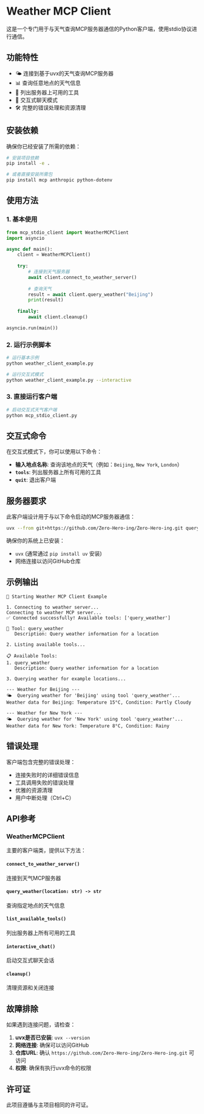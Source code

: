 # Weather MCP Client

这是一个专门用于与天气查询MCP服务器通信的Python客户端，使用stdio协议进行通信。

## 功能特性

- 🌤️ 连接到基于uvx的天气查询MCP服务器
- 📊 查询任意地点的天气信息
- 🔧 列出服务器上可用的工具
- 💬 交互式聊天模式
- 🛠️ 完整的错误处理和资源清理

## 安装依赖

确保你已经安装了所需的依赖：

```bash
# 安装项目依赖
pip install -e .

# 或者直接安装所需包
pip install mcp anthropic python-dotenv
```

## 使用方法

### 1. 基本使用

```python
from mcp_stdio_client import WeatherMCPClient
import asyncio

async def main():
    client = WeatherMCPClient()
    
    try:
        # 连接到天气服务器
        await client.connect_to_weather_server()
        
        # 查询天气
        result = await client.query_weather("Beijing")
        print(result)
        
    finally:
        await client.cleanup()

asyncio.run(main())
```

### 2. 运行示例脚本

```bash
# 运行基本示例
python weather_client_example.py

# 运行交互式模式
python weather_client_example.py --interactive
```

### 3. 直接运行客户端

```bash
# 启动交互式天气客户端
python mcp_stdio_client.py
```

## 交互式命令

在交互式模式下，你可以使用以下命令：

- **输入地点名称**: 查询该地点的天气（例如：`Beijing`, `New York`, `London`）
- **`tools`**: 列出服务器上所有可用的工具
- **`quit`**: 退出客户端

## 服务器要求

此客户端设计用于与以下命令启动的MCP服务器通信：

```bash
uvx --from git+https://github.com/Zero-Hero-ing/Zero-Hero-ing.git query_weather
```

确保你的系统上已安装：
- `uvx` (通常通过 `pip install uv` 安装)
- 网络连接以访问GitHub仓库

## 示例输出

```
🚀 Starting Weather MCP Client Example

1. Connecting to weather server...
Connecting to weather MCP server...
✅ Connected successfully! Available tools: ['query_weather']

🔧 Tool: query_weather
   Description: Query weather information for a location

2. Listing available tools...

📋 Available Tools:
1. query_weather
   Description: Query weather information for a location

3. Querying weather for example locations...

--- Weather for Beijing ---
🌤️  Querying weather for 'Beijing' using tool 'query_weather'...
Weather data for Beijing: Temperature 15°C, Condition: Partly Cloudy

--- Weather for New York ---
🌤️  Querying weather for 'New York' using tool 'query_weather'...
Weather data for New York: Temperature 8°C, Condition: Rainy
```

## 错误处理

客户端包含完整的错误处理：

- 连接失败时的详细错误信息
- 工具调用失败的错误处理
- 优雅的资源清理
- 用户中断处理（Ctrl+C）

## API参考

### WeatherMCPClient

主要的客户端类，提供以下方法：

#### `connect_to_weather_server()`
连接到天气MCP服务器

#### `query_weather(location: str) -> str`
查询指定地点的天气信息

#### `list_available_tools()`
列出服务器上所有可用的工具

#### `interactive_chat()`
启动交互式聊天会话

#### `cleanup()`
清理资源和关闭连接

## 故障排除

如果遇到连接问题，请检查：

1. **uvx是否已安装**: `uvx --version`
2. **网络连接**: 确保可以访问GitHub
3. **仓库URL**: 确认 `https://github.com/Zero-Hero-ing/Zero-Hero-ing.git` 可访问
4. **权限**: 确保有执行uvx命令的权限

## 许可证

此项目遵循与主项目相同的许可证。
